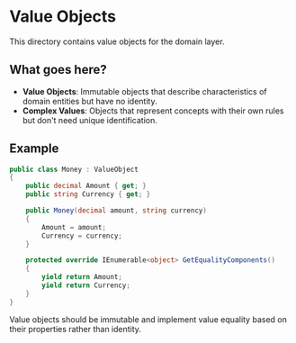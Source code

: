 # Value Objects

This directory contains value objects for the domain layer.

## What goes here?

- **Value Objects**: Immutable objects that describe characteristics of domain entities but have no identity.
- **Complex Values**: Objects that represent concepts with their own rules but don't need unique identification.

## Example

```csharp
public class Money : ValueObject
{
    public decimal Amount { get; }
    public string Currency { get; }

    public Money(decimal amount, string currency)
    {
        Amount = amount;
        Currency = currency;
    }

    protected override IEnumerable<object> GetEqualityComponents()
    {
        yield return Amount;
        yield return Currency;
    }
}
```

Value objects should be immutable and implement value equality based on their properties rather than identity.
